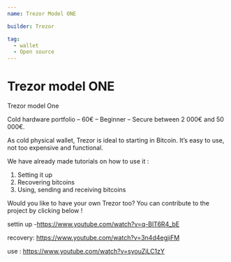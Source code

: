 ```yaml
---
name: Trezor Model ONE

builder: Trezor

tag:
  - wallet
  - Open source
---
```


# Trezor model ONE

Trezor model One

Cold hardware portfolio – 60€ – Beginner – Secure between 2 000€ and 50 000€.

As cold physical wallet, Trezor is ideal to starting in Bitcoin. It’s easy to use, not too expensive and functional.

We have already made tutorials on how to use it :

1. Setting it up
2. Recovering bitcoins
3. Using, sending and receiving bitcoins

Would you like to have your own Trezor too?
You can contribute to the project by clicking below !

settin up -https://www.youtube.com/watch?v=q-BlT6R4_bE

recovery: https://www.youtube.com/watch?v=3n4d4egjiFM

use : https://www.youtube.com/watch?v=syouZjLC1zY
